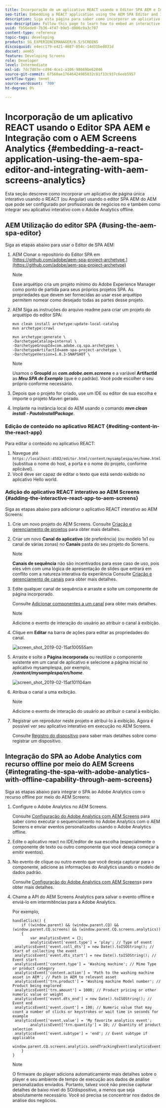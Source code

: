```yaml
---
title: Incorporação de um aplicativo REACT usando o Editor SPA AEM e Integração com o AEM Screens Analytics
seo-title: Embedding a REACT application using the AEM SPA Editor and Integrating with AEM Screens Analytics
description: Siga esta página para saber como incorporar um aplicativo de página única interativo usando o REACT (ou Angular) usando o editor do SPA AEM do AEM que pode ser configurado por profissionais de negócios no e também como integrar seu aplicativo interativo com o Adobe Analytics offline.
seo-description: Follow this page to learn how to embed an interactive single page application using REACT (or Angular) using the AEM SPA editor that can be configured by business professionals in AEM and also how to integrate your interactive application with offline Adobe Analytics.
uuid: fb56ede0-7b36-4f47-b9e5-d806c9a3c707
content-type: reference
topic-tags: developing
products: SG_EXPERIENCEMANAGER/6.5/SCREENS
discoiquuid: e4ecc179-e421-4687-854c-14d31bed031d
docset: aem65
feature: Developing Screens
role: Developer
level: Intermediate
exl-id: 7dc7d07e-cd94-4ce1-a106-98669be62046
source-git-commit: 67560ae17646424985032c81f33c937c6eeb5957
workflow-type: tm+mt
source-wordcount: '709'
ht-degree: 0%

---
```


# Incorporação de um aplicativo REACT usando o Editor SPA AEM e Integração com o AEM Screens Analytics {#embedding-a-react-application-using-the-aem-spa-editor-and-integrating-with-aem-screens-analytics}

Esta seção descreve como incorporar um aplicativo de página única interativo usando o REACT (ou Angular) usando o editor SPA AEM do AEM que pode ser configurado por profissionais de negócios no e também como integrar seu aplicativo interativo com o Adobe Analytics offline.

## AEM Utilização do editor SPA {#using-the-aem-spa-editor}

Siga as etapas abaixo para usar o Editor de SPA AEM:

1. AEM Clonar o repositório do Editor SPA em [https://github.com/adobe/aem-spa-project-archetype.](https://github.com/adobe/aem-spa-project-archetype)

   >[!NOTE]
   >
   >Esse arquétipo cria um projeto mínimo do Adobe Experience Manager como ponto de partida para seus próprios projetos SPA. As propriedades que devem ser fornecidas ao usar esse arquétipo permitem nomear como desejado todas as partes desse projeto.

1. AEM Siga as instruções do arquivo readme para criar um projeto do arquétipo do editor SPA:

   ```
   mvn clean install archetype:update-local-catalog
   mvn archetype:crawl
   
   mvn archetype:generate \
   -DarchetypeCatalog=internal \
   -DarchetypeGroupId=com.adobe.cq.spa.archetypes \
   -DarchetypeArtifactId=aem-spa-project-archetype \
   -DarchetypeVersion=1.0.3-SNAPSHOT \
   ```

   >[!NOTE]
   >
   >Usamos o **GroupId** as ***com.adobe.aem.screens*** e a variável **ArtifactId** as ***Meu SPA de Exemplo*** (que é o padrão). Você pode escolher o seu próprio conforme necessário.

1. Depois que o projeto for criado, use um IDE ou editor de sua escolha e importe o projeto Maven gerado.
1. Implante na instância local do AEM usando o comando ***mvn clean install - PautoInstallPackage***.

### Edição de conteúdo no aplicativo REACT {#editing-content-in-the-react-app}

Para editar o conteúdo no aplicativo REACT:

1. Navegue até `https://localhost:4502/editor.html/content/mysamplespa/en/home.html` (substitua o nome do host, a porta e o nome do projeto, conforme aplicável).
1. Você deve ser capaz de editar o texto que está sendo exibido no aplicativo Hello world.

### Adição do aplicativo REACT interativo ao AEM Screens {#adding-the-interactive-react-app-to-aem-screens}

Siga as etapas abaixo para adicionar o aplicativo REACT interativo ao AEM Screens:

1. Crie um novo projeto do AEM Screens. Consulte [Criação e gerenciamento de projetos](creating-a-screens-project.md) para obter mais detalhes.

1. Criar um novo **Canal do aplicativo** (de preferência) (ou modelo 1x1 ou canal de várias zonas) no **Canais** pasta do seu projeto do Screens.

   >[!NOTE]
   >**Canais de sequência** não são incentivados para esse caso de uso, pois eles vêm com uma lógica de apresentação de slides que entrará em conflito com a natureza interativa da experiência
   >Consulte [Criação e gerenciamento de canais](managing-channels.md) para obter mais detalhes.


1. Edite qualquer canal de sequência e arraste e solte um componente de página incorporado.

   Consulte [Adicionar componentes a um canal](adding-components-to-a-channel.md) para obter mais detalhes.

   >[!NOTE]
   >
   >Adicione o evento de interação do usuário ao atribuir o canal à exibição.

1. Clique em **Editar** na barra de ações para editar as propriedades do canal.

   ![screen_shot_2019-02-15at100555am](assets/screen_shot_2019-02-15at100555am.png)

1. Arraste e solte a **Página incorporada** ou reutilize o componente existente em um canal de aplicativo e selecione a página inicial no aplicativo mysamplespa, por exemplo, ***/content/mysamplespa/en/home***.

   ![screen_shot_2019-02-15at101104am](assets/screen_shot_2019-02-15at101104am.png)

1. Atribua o canal a uma exibição.

   >[!NOTE]
   >Adicione o evento de interação do usuário ao atribuir o canal à exibição.

1. Registrar um reprodutor neste projeto e atribuí-lo à exibição. Agora é possível ver seu aplicativo interativo em execução no AEM Screens.

   Consulte [Registro do dispositivo](device-registration.md) para saber mais detalhes sobre como registrar um dispositivo.

## Integração do SPA ao Adobe Analytics com recurso offline por meio do AEM Screens {#integrating-the-spa-with-adobe-analytics-with-offline-capability-through-aem-screens}

Siga as etapas abaixo para integrar o SPA ao Adobe Analytics com o recurso offline por meio do AEM Screens:

1. Configure o Adobe Analytics no AEM Screens.

   Consulte [Configuração do Adobe Analytics com AEM Screens](configuring-adobe-analytics-aem-screens.md) para saber como executar o sequenciamento no Adobe Analytics com o AEM Screens e enviar eventos personalizados usando o Adobe Analytics offline.

1. Edite o aplicativo react no IDE/editor de sua escolha (especialmente o componente de texto ou outro componente que você deseja começar a emitir eventos).
1. No evento de clique ou outro evento que você deseja capturar para o componente, adicione as informações do Analytics usando o modelo de dados padrão.

   Consulte [Configuração do Adobe Analytics com AEM Screens](configuring-adobe-analytics-aem-screens.md)s para obter mais detalhes.

1. Chame a API do AEM Screens Analytics para salvar o evento offline e enviá-lo em intermitências para a Adobe Analytics.

   Por exemplo,

   ```
   handleClick() {
       if ((window.parent) && (window.parent.CQ) && (window.parent.CQ.screens) && (window.parent.CQ.screens.analytics))
       {
           var analyticsEvent = {};
           analyticsEvent['event.type'] = 'play'; // Type of event
    analyticsEvent['event.coll_dts'] = new Date().toISOString(); // Start of collecting the event
    analyticsEvent['event.dts_start'] = new Date().toISOString(); // Event start
    analyticsEvent['content.type'] = 'Washing machine'; // Mime Type or product category
    analyticsEvent['content.action'] = 'Path to the washing machine asset in AEM'; // Path in AEM to relevant asset
    analyticsEvent['trn.product'] = 'Washing machine Model number'; // Product being explored
    analyticsEvent['trn.amount'] = 1000; // Product pricing or other numeric value or weight
    analyticsEvent['event.dts_end'] = new Date().toISOString(); // Event end
    analyticsEvent['event.count'] = 100; // Numeric value that may count a number of clicks or keystrokes or wait time in seconds for example
    analyticsEvent['event.value'] = 'My favorite analytics event';
           analyticsEvent['trn.quantity'] = 10; // Quantity of product selection
    analyticsEvent['event.subtype'] = 'end'; // Event subtype if applicable
    window.parent.CQ.screens.analytics.sendTrackingEvent(analyticsEvent);
       }
   }
   ```

   >[!NOTE]
   >
   >O firmware do player adiciona automaticamente mais detalhes sobre o player e seu ambiente de tempo de execução aos dados de análise personalizados enviados. Portanto, talvez você não precise capturar detalhes de baixo nível do SO/dispositivo, a menos que seja absolutamente necessário. Você só precisa se concentrar nos dados de análise dos negócios.
